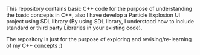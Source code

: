 This repository contains basic C++ code for the purpose of understanding the basic concepts in C++, also I have develop a Particle Explosion UI project using SDL library (By using SDL library, I understood how to include standard or third party Libraries in your existing code).

The repository is just for the purpose of exploring and revising/re-learning of my C++ concepts :)
